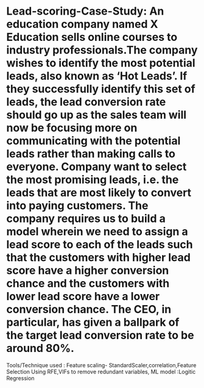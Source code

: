 # Lead-scoring-Case-Study: An education company named X Education sells online courses to industry professionals.The company wishes to identify the most potential leads, also known as ‘Hot Leads’. If they successfully identify this set of leads, the lead conversion rate should go up as the sales team will now be focusing more on communicating with the potential leads rather than making calls to everyone. Company want to select the most promising leads, i.e. the leads that are most likely to convert into paying customers. The company requires us to build a model wherein we need to assign a lead score to each of the leads such that the customers with higher lead score have a higher conversion chance and the customers with lower lead score have a lower conversion chance. The CEO, in particular, has given a ballpark of the target lead conversion rate to be around 80%.
Tools/Technique used : Feature scaling- StandardScaler,correlation,Feature Selection Using RFE,VIFs to remove redundant variables,
ML model :Logitic Regression
